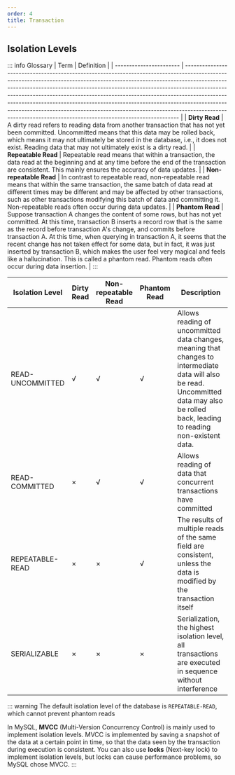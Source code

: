 ```yaml
---
order: 4
title: Transaction
---
```


## Isolation Levels

::: info Glossary
| Term                    | Definition                                                                                                                                                                                                                                                                                                                                                                                                                                                                                                                                                       |
| ----------------------- | ---------------------------------------------------------------------------------------------------------------------------------------------------------------------------------------------------------------------------------------------------------------------------------------------------------------------------------------------------------------------------------------------------------------------------------------------------------------------------------------------------------------------------------------------------------------- |
| **Dirty Read**          | A dirty read refers to reading data from another transaction that has not yet been committed. Uncommitted means that this data may be rolled back, which means it may not ultimately be stored in the database, i.e., it does not exist. Reading data that may not ultimately exist is a dirty read.                                                                                                                                                                                                                                                             |
| **Repeatable Read**     | Repeatable read means that within a transaction, the data read at the beginning and at any time before the end of the transaction are consistent. This mainly ensures the accuracy of data updates.                                                                                                                                                                                                                                                                                                                                                              |
| **Non-repeatable Read** | In contrast to repeatable read, non-repeatable read means that within the same transaction, the same batch of data read at different times may be different and may be affected by other transactions, such as other transactions modifying this batch of data and committing it. Non-repeatable reads often occur during data updates.                                                                                                                                                                                                                          |
| **Phantom Read**        | Suppose transaction A changes the content of some rows, but has not yet committed. At this time, transaction B inserts a record row that is the same as the record before transaction A's change, and commits before transaction A. At this time, when querying in transaction A, it seems that the recent change has not taken effect for some data, but in fact, it was just inserted by transaction B, which makes the user feel very magical and feels like a hallucination. This is called a phantom read. Phantom reads often occur during data insertion. |
:::


| Isolation Level  | Dirty Read | Non-repeatable Read | Phantom Read | Description                                                                                                                                                                              |
| ---------------- | ---------- | ------------------- | ------------ | ---------------------------------------------------------------------------------------------------------------------------------------------------------------------------------------- |
| READ-UNCOMMITTED | √          | √                   | √            | Allows reading of uncommitted data changes, meaning that changes to intermediate data will also be read. Uncommitted data may also be rolled back, leading to reading non-existent data. |
| READ-COMMITTED   | ×          | √                   | √            | Allows reading of data that concurrent transactions have committed                                                                                                                       |
| REPEATABLE-READ  | ×          | ×                   | √            | The results of multiple reads of the same field are consistent, unless the data is modified by the transaction itself                                                                    |
| SERIALIZABLE     | ×          | ×                   | ×            | Serialization, the highest isolation level, all transactions are executed in sequence without interference                                                                               |


::: warning
The default isolation level of the database is `REPEATABLE-READ`, which cannot prevent phantom reads

In MySQL, **MVCC** (Multi-Version Concurrency Control) is mainly used to implement isolation levels. MVCC is implemented by saving a snapshot of the data at a certain point in time, so that the data seen by the transaction during execution is consistent. You can also use **locks** (Next-key lock) to implement isolation levels, but locks can cause performance problems, so MySQL chose MVCC.
:::